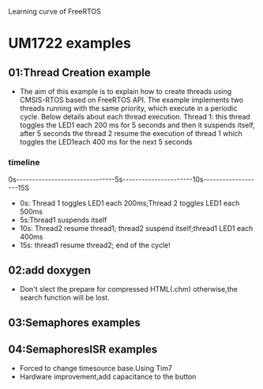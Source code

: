 Learning curve of FreeRTOS
# UM1722 examples
## 01:Thread Creation example
* The aim of this example is to explain how to create threads using CMSIS-RTOS based on FreeRTOS API.
The example implements two threads running with the same priority, which execute in a periodic cycle.
Below details about each thread execution.
Thread 1: this thread toggles the LED1 each 200 ms for 5 seconds and then it suspends itself, after 
5 seconds the thread 2 resume the execution of thread 1 which toggles the LED1each 400 ms for the next 5 seconds
### timeline
0s-------------------------------5s----------------------10s-------------------15S
* 0s: Thread 1 toggles LED1 each 200ms;Thread 2 toggles LED1 each 500ms
* 5s:Thread1 suspends itself
* 10s:  Thread2 resume thread1; thread2 suspend itself;thread1 LED1 each 400ms
* 15s: thread1 resume thread2; end of the cycle!
## 02:add doxygen
* Don't slect the prepare for compressed HTML(.chm) otherwise,the search function will be lost.
## 03:Semaphores examples
## 04:SemaphoresISR examples
* Forced to change timesource base.Using Tim7
* Hardware improvement,add capacitance to the button
